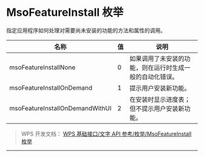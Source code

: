 # MsoFeatureInstall 枚举

指定应用程序如何处理对需要尚未安装的功能的方法和属性的调用。

| 名称                            | 值  | 说明                                                     |
|---------------------------------|-----|----------------------------------------------------------|
| msoFeatureInstallNone           | 0   | 如果调用了未安装的功能，则在运行时生成一般的自动化错误。 |
| msoFeatureInstallOnDemand       | 1   | 提示用户安装新功能。                                     |
| msoFeatureInstallOnDemandWithUI | 2   | 在安装时显示进度表；但不提示用户安装新功能。             |

> WPS 开发文档： [WPS 基础接口/文字 API 参考/枚举/MsoFeatureInstall 枚举](https://qn.cache.wpscdn.cn/encs/doc/office_v19/topics/WPS%20%E5%9F%BA%E7%A1%80%E6%8E%A5%E5%8F%A3/%E6%96%87%E5%AD%97%20API%20%E5%8F%82%E8%80%83/%E6%9E%9A%E4%B8%BE/MsoFeatureInstall%20%E6%9E%9A%E4%B8%BE.html)

------------------------------------------------------------------------
